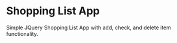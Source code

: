 # Shopping List App

Simple JQuery Shopping List App with add, check, and delete item functionality.
